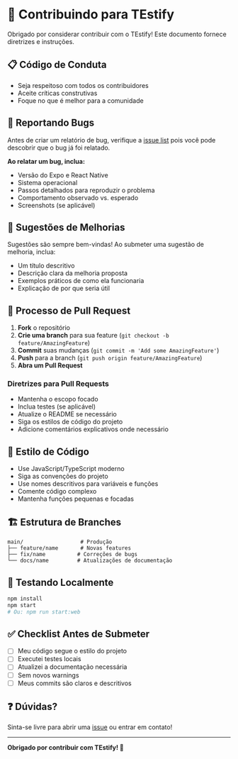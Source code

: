 # 🤝 Contribuindo para TEstify

Obrigado por considerar contribuir com o TEstify! Este documento fornece diretrizes e instruções.

## 📋 Código de Conduta

- Seja respeitoso com todos os contribuidores
- Aceite críticas construtivas
- Foque no que é melhor para a comunidade

## 🐛 Reportando Bugs

Antes de criar um relatório de bug, verifique a [issue list](https://github.com/LevyTavares/meuPrimeiroApp/issues) pois você pode descobrir que o bug já foi relatado.

**Ao relatar um bug, inclua:**

- Versão do Expo e React Native
- Sistema operacional
- Passos detalhados para reproduzir o problema
- Comportamento observado vs. esperado
- Screenshots (se aplicável)

## 🎯 Sugestões de Melhorias

Sugestões são sempre bem-vindas! Ao submeter uma sugestão de melhoria, inclua:

- Um título descritivo
- Descrição clara da melhoria proposta
- Exemplos práticos de como ela funcionaria
- Explicação de por que seria útil

## 🔧 Processo de Pull Request

1. **Fork** o repositório
2. **Crie uma branch** para sua feature (`git checkout -b feature/AmazingFeature`)
3. **Commit** suas mudanças (`git commit -m 'Add some AmazingFeature'`)
4. **Push** para a branch (`git push origin feature/AmazingFeature`)
5. **Abra um Pull Request**

### Diretrizes para Pull Requests

- Mantenha o escopo focado
- Inclua testes (se aplicável)
- Atualize o README se necessário
- Siga os estilos de código do projeto
- Adicione comentários explicativos onde necessário

## 📝 Estilo de Código

- Use JavaScript/TypeScript moderno
- Siga as convenções do projeto
- Use nomes descritivos para variáveis e funções
- Comente código complexo
- Mantenha funções pequenas e focadas

## 🏗️ Estrutura de Branches

```
main/                  # Produção
├── feature/name       # Novas features
├── fix/name          # Correções de bugs
└── docs/name         # Atualizações de documentação
```

## 📱 Testando Localmente

```bash
npm install
npm start
# Ou: npm run start:web
```

## ✅ Checklist Antes de Submeter

- [ ] Meu código segue o estilo do projeto
- [ ] Executei testes locais
- [ ] Atualizei a documentação necessária
- [ ] Sem novos warnings
- [ ] Meus commits são claros e descritivos

## ❓ Dúvidas?

Sinta-se livre para abrir uma [issue](https://github.com/LevyTavares/meuPrimeiroApp/issues) ou entrar em contato!

---

**Obrigado por contribuir com TEstify! 🎉**
